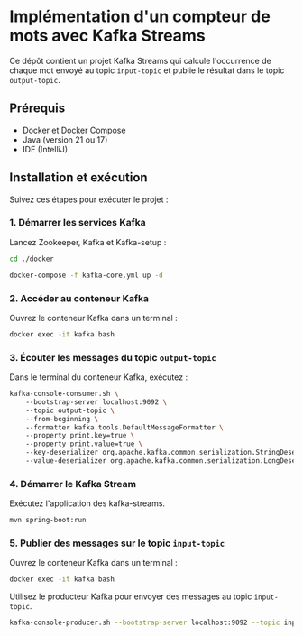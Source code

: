 # Implémentation d'un compteur de mots avec Kafka Streams

Ce dépôt contient un projet Kafka Streams qui calcule l'occurrence de chaque mot envoyé au topic `input-topic` et publie le résultat dans le topic `output-topic`.

## Prérequis

- Docker et Docker Compose
- Java (version 21 ou 17)
- IDE (IntelliJ)

## Installation et exécution

Suivez ces étapes pour exécuter le projet :

### 1. Démarrer les services Kafka

Lancez Zookeeper, Kafka et Kafka-setup :

```bash
cd ./docker
```
```bash
docker-compose -f kafka-core.yml up -d
```

### 2. Accéder au conteneur Kafka

Ouvrez le conteneur Kafka dans un terminal :

```bash
docker exec -it kafka bash
```

### 3. Écouter les messages du topic `output-topic`

Dans le terminal du conteneur Kafka, exécutez :

```bash
kafka-console-consumer.sh \ 
    --bootstrap-server localhost:9092 \ 
    --topic output-topic \ 
    --from-beginning \ 
    --formatter kafka.tools.DefaultMessageFormatter \ 
    --property print.key=true \ 
    --property print.value=true \ 
    --key-deserializer org.apache.kafka.common.serialization.StringDeserializer \ 
    --value-deserializer org.apache.kafka.common.serialization.LongDeserializer
```

### 4. Démarrer le Kafka Stream

Exécutez l'application des kafka-streams.

```bash
mvn spring-boot:run
```

### 5. Publier des messages sur le topic `input-topic`

Ouvrez le conteneur Kafka dans un terminal :

```bash
docker exec -it kafka bash
```

Utilisez le producteur Kafka pour envoyer des messages au topic `input-topic`.

```bash
kafka-console-producer.sh --bootstrap-server localhost:9092 --topic input-topic
```